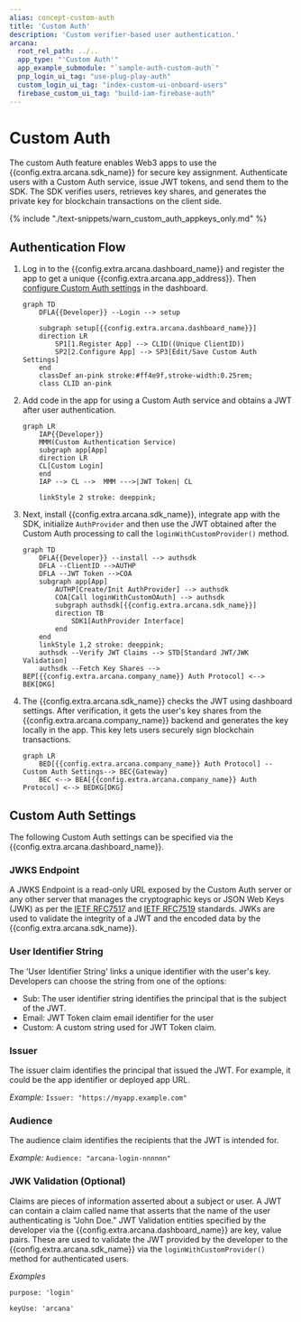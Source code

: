 ```yaml
---
alias: concept-custom-auth
title: 'Custom Auth'
description: 'Custom verifier-based user authentication.'
arcana:
  root_rel_path: ../..
  app_type: "'Custom Auth'"
  app_example_submodule: "`sample-auth-custom-auth`"
  pnp_login_ui_tag: "use-plug-play-auth"
  custom_login_ui_tag: "index-custom-ui-onboard-users"
  firebase_custom_ui_tag: "build-iam-firebase-auth"
---
```


# Custom Auth

The custom Auth feature enables Web3 apps to use the {{config.extra.arcana.sdk_name}} for secure key assignment. Authenticate users with a Custom Auth service, issue JWT tokens, and send them to the SDK. The SDK verifies users, retrieves key shares, and generates the private key for blockchain transactions on the client side.

{% include "./text-snippets/warn_custom_auth_appkeys_only.md" %}

## Authentication Flow

1. Log in to the {{config.extra.arcana.dashboard_name}} and register the app to get a unique  {{config.extra.arcana.app_address}}. Then [configure Custom Auth settings](#custom-auth-settings) in the dashboard.

    ```mermaid
    graph TD
        DFLA{{Developer}} --Login --> setup
    
        subgraph setup[{{config.extra.arcana.dashboard_name}}]
        direction LR  
            SP1[1.Register App] --> CLID((Unique ClientID))
            SP2[2.Configure App] --> SP3[Edit/Save Custom Auth Settings]
        end
        classDef an-pink stroke:#ff4e9f,stroke-width:0.25rem; 
        class CLID an-pink

    ```

2. Add code in the app for using a Custom Auth service and obtains a JWT after user authentication.

    ```mermaid
    graph LR
        IAP{{Developer}}
        MMM(Custom Authentication Service)
        subgraph app[App]
        direction LR
        CL[Custom Login]
        end
        IAP --> CL -->  MMM --->|JWT Token| CL

        linkStyle 2 stroke: deeppink;
    ```

3. Next, install {{config.extra.arcana.sdk_name}}, integrate app with the SDK, initialize `AuthProvider` and then use the JWT obtained after the Custom Auth processing to call the `loginWithCustomProvider()` method.

    ```mermaid
    graph TD
        DFLA{{Developer}} --install --> authsdk
        DFLA --ClientID -->AUTHP
        DFLA --JWT Token -->COA
        subgraph app[App]
            AUTHP[Create/Init AuthProvider] --> authsdk
            COA[Call loginWithCustomOAuth] --> authsdk
            subgraph authsdk[{{config.extra.arcana.sdk_name}}]
            direction TB 
                SDK1[AuthProvider Interface] 
            end
        end
        linkStyle 1,2 stroke: deeppink;
        authsdk --Verify JWT Claims --> STD[Standard JWT/JWK Validation]
        authsdk --Fetch Key Shares --> BEP[{{config.extra.arcana.company_name}} Auth Protocol] <--> BEK[DKG]
    ```

4. The {{config.extra.arcana.sdk_name}} checks the JWT using dashboard settings. After verification, it gets the user's key shares from the {{config.extra.arcana.company_name}} backend and generates the key locally in the app. This key lets users securely sign blockchain transactions.

    ```mermaid
    graph LR
        BED[{{config.extra.arcana.company_name}} Auth Protocol] --Custom Auth Settings--> BEC{Gateway} 
        BEC <--> BEA[{{config.extra.arcana.company_name}} Auth Protocol] <--> BEDKG[DKG]
    ```

## Custom Auth Settings

The following Custom Auth settings can be specified via the {{config.extra.arcana.dashboard_name}}. 

### JWKS Endpoint

A JWKS Endpoint is a read-only URL exposed by the Custom Auth server or any other server that manages the cryptographic keys or JSON Web Keys (JWK) as per the [IETF RFC7517](https://datatracker.ietf.org/doc/html/rfc7517) and [IETF RFC7519](https://datatracker.ietf.org/doc/html/rfc7519) standards. JWKs are used to validate the integrity of a JWT and the encoded data by the {{config.extra.arcana.sdk_name}}.

### User Identifier String

The 'User Identifier String' links a unique identifier with the user's key. Developers can choose the string from one of the options:

* Sub: The user identifier string identifies the principal that is the subject of the JWT.
* Email: JWT Token claim email identifier for the user
* Custom: A custom string used for JWT Token claim.

### Issuer

The issuer claim identifies the principal that issued the JWT.  For example, it could be the app identifier or deployed app URL. 

*Example:* `Issuer: "https://myapp.example.com"`

### Audience

The audience claim identifies the recipients that the JWT is intended for.

*Example:* `Audience: "arcana-login-nnnnnn"`

### JWK Validation (Optional)

Claims are pieces of information asserted about a subject or user. A JWT can contain a claim called name that asserts that the name of the user authenticating is "John Doe." JWT Validation entities specified by the developer via the  {{config.extra.arcana.dashboard_name}} are key, value pairs. These are used to validate the JWT provided by the developer to the {{config.extra.arcana.sdk_name}} via the `loginWithCustomProvider()` method for authenticated users.

*Examples*

`purpose: 'login'`

`keyUse: 'arcana'`